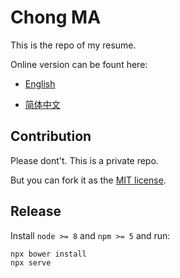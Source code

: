 # Chong MA

This is the repo of my resume.

Online version can be fount here:

* [English](https://malash.me/project/cv/index.html)

* [简体中文](https://malash.me/project/cv/index-zh.html)

## Contribution

Please dont't. This is a private repo.

But you can fork it as the [MIT license](./LICENSE).

## Release

Install `node >= 8` and `npm >= 5` and run:

```bash
npx bower install
npx serve
```
